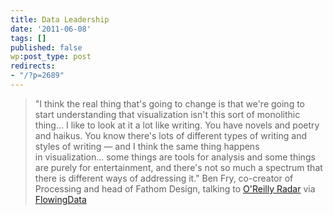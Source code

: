 ```yaml
---
title: Data Leadership
date: '2011-06-08'
tags: []
published: false
wp:post_type: post
redirects:
- "/?p=2689"
---
```


> "I think the real thing that's going to change is that we're going to start understanding that visualization isn't this sort of monolithic thing... I like to look at it a lot like writing. You have novels and poetry and haikus. You know there's lots of different types of writing and styles of writing — and I think the same thing happens in visualization... some things are tools for analysis and some things are purely for entertainment, and there's not so much a spectrum that there is different ways of addressing it." Ben Fry, co-creator of Processing and head of Fathom Design, talking to [O'Reilly Radar](http://fathom.info/latest/581) via [FlowingData](http://flowingdata.com/2011/05/13/ben-fry-on-visualization-future-and-data-literacy/)
